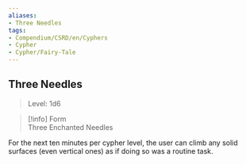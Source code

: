 ```yaml
---
aliases:
- Three Needles
tags:
- Compendium/CSRD/en/Cyphers
- Cypher
- Cypher/Fairy-Tale
---
```


  
## Three Needles  
>Level: 1d6  
  
>[!info] Form  
>Three Enchanted Needles
  
For the next ten minutes per cypher level, the user can climb any solid surfaces (even vertical ones) as if doing so was a routine task.